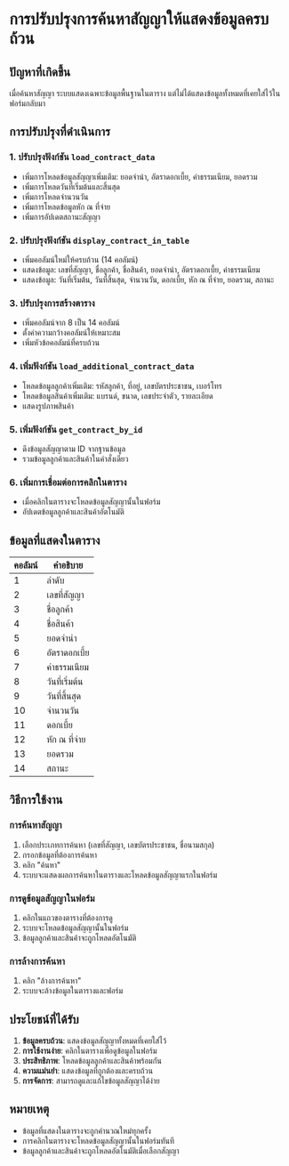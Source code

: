 # การปรับปรุงการค้นหาสัญญาให้แสดงข้อมูลครบถ้วน

## ปัญหาที่เกิดขึ้น
เมื่อค้นหาสัญญา ระบบแสดงเฉพาะข้อมูลพื้นฐานในตาราง แต่ไม่ได้แสดงข้อมูลทั้งหมดที่เคยใส่ไว้ในฟอร์มกลับมา

## การปรับปรุงที่ดำเนินการ

### 1. ปรับปรุงฟังก์ชัน `load_contract_data`
- เพิ่มการโหลดข้อมูลสัญญาเพิ่มเติม: ยอดจำนำ, อัตราดอกเบี้ย, ค่าธรรมเนียม, ยอดรวม
- เพิ่มการโหลดวันที่เริ่มต้นและสิ้นสุด
- เพิ่มการโหลดจำนวนวัน
- เพิ่มการโหลดข้อมูลหัก ณ ที่จ่าย
- เพิ่มการอัปเดตสถานะสัญญา

### 2. ปรับปรุงฟังก์ชัน `display_contract_in_table`
- เพิ่มคอลัมน์ใหม่ให้ครบถ้วน (14 คอลัมน์)
- แสดงข้อมูล: เลขที่สัญญา, ชื่อลูกค้า, ชื่อสินค้า, ยอดจำนำ, อัตราดอกเบี้ย, ค่าธรรมเนียม
- แสดงข้อมูล: วันที่เริ่มต้น, วันที่สิ้นสุด, จำนวนวัน, ดอกเบี้ย, หัก ณ ที่จ่าย, ยอดรวม, สถานะ

### 3. ปรับปรุงการสร้างตาราง
- เพิ่มคอลัมน์จาก 8 เป็น 14 คอลัมน์
- ตั้งค่าความกว้างคอลัมน์ให้เหมาะสม
- เพิ่มหัวข้อคอลัมน์ที่ครบถ้วน

### 4. เพิ่มฟังก์ชัน `load_additional_contract_data`
- โหลดข้อมูลลูกค้าเพิ่มเติม: รหัสลูกค้า, ที่อยู่, เลขบัตรประชาชน, เบอร์โทร
- โหลดข้อมูลสินค้าเพิ่มเติม: แบรนด์, ขนาด, เลขประจำตัว, รายละเอียด
- แสดงรูปภาพสินค้า

### 5. เพิ่มฟังก์ชัน `get_contract_by_id`
- ดึงข้อมูลสัญญาตาม ID จากฐานข้อมูล
- รวมข้อมูลลูกค้าและสินค้าในคำสั่งเดียว

### 6. เพิ่มการเชื่อมต่อการคลิกในตาราง
- เมื่อคลิกในตารางจะโหลดข้อมูลสัญญานั้นในฟอร์ม
- อัปเดตข้อมูลลูกค้าและสินค้าอัตโนมัติ

## ข้อมูลที่แสดงในตาราง

| คอลัมน์ | คำอธิบาย |
|---------|----------|
| 1 | ลำดับ |
| 2 | เลขที่สัญญา |
| 3 | ชื่อลูกค้า |
| 4 | ชื่อสินค้า |
| 5 | ยอดจำนำ |
| 6 | อัตราดอกเบี้ย |
| 7 | ค่าธรรมเนียม |
| 8 | วันที่เริ่มต้น |
| 9 | วันที่สิ้นสุด |
| 10 | จำนวนวัน |
| 11 | ดอกเบี้ย |
| 12 | หัก ณ ที่จ่าย |
| 13 | ยอดรวม |
| 14 | สถานะ |

## วิธีการใช้งาน

### การค้นหาสัญญา
1. เลือกประเภทการค้นหา (เลขที่สัญญา, เลขบัตรประชาชน, ชื่อนามสกุล)
2. กรอกข้อมูลที่ต้องการค้นหา
3. คลิก "ค้นหา"
4. ระบบจะแสดงผลการค้นหาในตารางและโหลดข้อมูลสัญญาแรกในฟอร์ม

### การดูข้อมูลสัญญาในฟอร์ม
1. คลิกในแถวของตารางที่ต้องการดู
2. ระบบจะโหลดข้อมูลสัญญานั้นในฟอร์ม
3. ข้อมูลลูกค้าและสินค้าจะถูกโหลดอัตโนมัติ

### การล้างการค้นหา
1. คลิก "ล้างการค้นหา"
2. ระบบจะล้างข้อมูลในตารางและฟอร์ม

## ประโยชน์ที่ได้รับ

1. **ข้อมูลครบถ้วน**: แสดงข้อมูลสัญญาทั้งหมดที่เคยใส่ไว้
2. **การใช้งานง่าย**: คลิกในตารางเพื่อดูข้อมูลในฟอร์ม
3. **ประสิทธิภาพ**: โหลดข้อมูลลูกค้าและสินค้าพร้อมกัน
4. **ความแม่นยำ**: แสดงข้อมูลที่ถูกต้องและครบถ้วน
5. **การจัดการ**: สามารถดูและแก้ไขข้อมูลสัญญาได้ง่าย

## หมายเหตุ
- ข้อมูลที่แสดงในตารางจะถูกคำนวณใหม่ทุกครั้ง
- การคลิกในตารางจะโหลดข้อมูลสัญญานั้นในฟอร์มทันที
- ข้อมูลลูกค้าและสินค้าจะถูกโหลดอัตโนมัติเมื่อเลือกสัญญา
